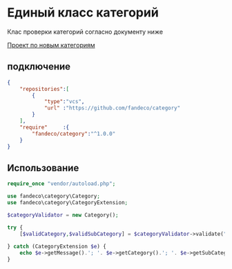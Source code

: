 # Единый класс категорий

Клас проверки категорий согласно документу ниже

[Проект по новым категориям](https://docs.google.com/spreadsheets/d/1tKIDh4Lo4LjGdXGw5-UzO8ZCRkCDkNYMw4wjB3sU7MM/edit#gid=33988330)

## подключение 
```json
{
	"repositories":[
		{
			"type":"vcs",
			"url" :"https://github.com/fandeco/category"
		}
	],
	"require"     :{
		"fandeco/category":"^1.0.0"
	}
}
```

## Использование

```php
require_once "vendor/autoload.php";

use fandeco\category\Category;
use fandeco\category\CategoryExtension;

$categoryValidator = new Category();

try {
	[$validCategory,$validSubCategory] = $categoryValidator->validate("test", "test2");
	
} catch (CategoryExtension $e) {
	echo $e->getMessage().'; '.	$e->getCategory().'; '.	$e->getSubCategory()
}

```